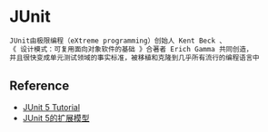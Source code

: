 # JUnit
```md
JUnit由极限编程（eXtreme programming）创始人 Kent Beck 、
《 设计模式：可复用面向对象软件的基础 》合著者 Erich Gamma 共同创造，
并且很快变成单元测试领域的事实标准，被移植和克隆到几乎所有流行的编程语言中
```

## Reference
* [JUnit 5 Tutorial](https://howtodoinjava.com/junit-5-tutorial/)
* [JUnit 5的扩展模型](http://www.infoq.com/cn/articles/deep-dive-junit5-extensions?utm_source=tuicool&utm_medium=referral)

